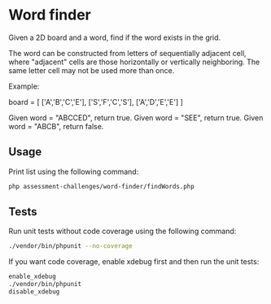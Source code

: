 # Word finder

Given a 2D board and a word, find if the word exists in the grid.

The word can be constructed from letters of sequentially adjacent cell, where "adjacent" cells are those horizontally or vertically neighboring. The same letter cell may not be used more than once.

Example:

board =
[
  ['A','B','C','E'],
  ['S','F','C','S'],
  ['A','D','E','E']
]

Given word = "ABCCED", return true.
Given word = "SEE", return true.
Given word = "ABCB", return false.

## Usage

Print list using the following command:

```bash
php assessment-challenges/word-finder/findWords.php
```

## Tests

Run unit tests without code coverage using the following command:

```bash
./vendor/bin/phpunit --no-coverage
```

If you want code coverage, enable xdebug first and then run the unit tests:

```bash
enable_xdebug
./vendor/bin/phpunit
disable_xdebug
```
